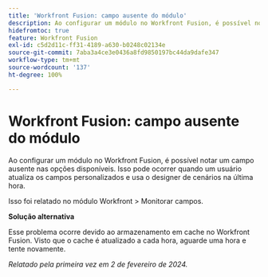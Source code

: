 ```yaml
---
title: 'Workfront Fusion: campo ausente do módulo'
description: Ao configurar um módulo no Workfront Fusion, é possível notar um campo ausente nas opções disponíveis. Isso pode ocorrer quando um usuário atualiza os campos personalizados e usa o designer de cenários na última hora.
hidefromtoc: true
feature: Workfront Fusion
exl-id: c5d2d11c-ff31-4189-a630-b0248c02134e
source-git-commit: 7aba3a4ce3e0436a8fd9850197bc44da9dafe347
workflow-type: tm+mt
source-wordcount: '137'
ht-degree: 100%

---
```


# Workfront Fusion: campo ausente do módulo

Ao configurar um módulo no Workfront Fusion, é possível notar um campo ausente nas opções disponíveis. Isso pode ocorrer quando um usuário atualiza os campos personalizados e usa o designer de cenários na última hora.

Isso foi relatado no módulo Workfront > Monitorar campos.

**Solução alternativa**

Esse problema ocorre devido ao armazenamento em cache no Workfront Fusion. Visto que o cache é atualizado a cada hora, aguarde uma hora e tente novamente.

_Relatado pela primeira vez em 2 de fevereiro de 2024._
